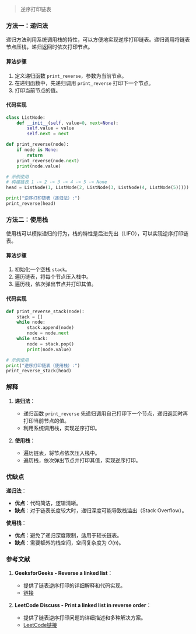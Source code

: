 > 逆序打印链表


### 方法一：递归法

递归方法利用系统调用栈的特性，可以方便地实现逆序打印链表。递归调用将链表节点压栈，递归返回时依次打印节点。

#### 算法步骤

1. 定义递归函数 `print_reverse`，参数为当前节点。
2. 在递归函数中，先递归调用 `print_reverse` 打印下一个节点。
3. 打印当前节点的值。

#### 代码实现

```python
class ListNode:
    def __init__(self, value=0, next=None):
        self.value = value
        self.next = next

def print_reverse(node):
    if node is None:
        return
    print_reverse(node.next)
    print(node.value)

# 示例使用
# 构建链表 1 -> 2 -> 3 -> 4 -> 5 -> None
head = ListNode(1, ListNode(2, ListNode(3, ListNode(4, ListNode(5)))))

print("逆序打印链表（递归法）:")
print_reverse(head)
```

### 方法二：使用栈

使用栈可以模拟递归的行为，栈的特性是后进先出（LIFO），可以实现逆序打印链表。

#### 算法步骤

1. 初始化一个空栈 `stack`。
2. 遍历链表，将每个节点压入栈中。
3. 遍历栈，依次弹出节点并打印其值。

#### 代码实现

```python
def print_reverse_stack(node):
    stack = []
    while node:
        stack.append(node)
        node = node.next
    while stack:
        node = stack.pop()
        print(node.value)

# 示例使用
print("逆序打印链表（使用栈）:")
print_reverse_stack(head)
```

### 解释

1. **递归法**：
   - 递归函数 `print_reverse` 先递归调用自己打印下一个节点，递归返回时再打印当前节点的值。
   - 利用系统调用栈，实现逆序打印。

2. **使用栈**：
   - 遍历链表，将节点依次压入栈中。
   - 遍历栈，依次弹出节点并打印其值，实现逆序打印。

### 优缺点

**递归法**：
- **优点**：代码简洁，逻辑清晰。
- **缺点**：对于链表长度较大时，递归深度可能导致栈溢出（Stack Overflow）。

**使用栈**：
- **优点**：避免了递归深度限制，适用于较长链表。
- **缺点**：需要额外的栈空间，空间复杂度为 $O(n)$。

### 参考文献

1. **GeeksforGeeks - Reverse a linked list**：
   - 提供了链表逆序打印的详细解释和代码实现。
   - [链接](https://www.geeksforgeeks.org/reverse-a-linked-list/)
   
2. **LeetCode Discuss - Print a linked list in reverse order**：
   - 提供了链表逆序打印问题的详细描述和多种解决方案。
   - [LeetCode链接](https://leetcode.com/discuss/interview-question/356150/print-a-linked-list-in-reverse-order)